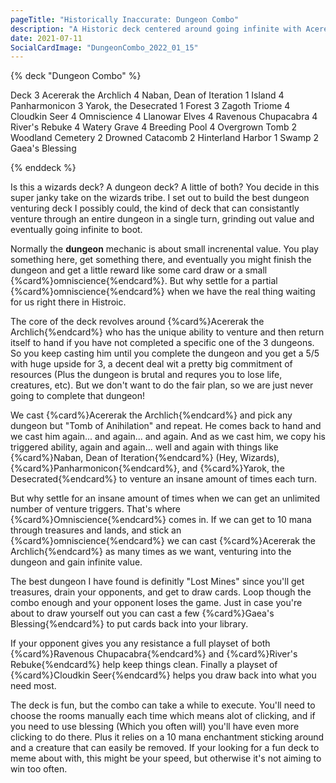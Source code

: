 ```yaml
---
pageTitle: "Historically Inaccurate: Dungeon Combo"
description: "A Historic deck centered around going infinite with Acererak the Archlich and Omniscience"
date: 2021-07-11
SocialCardImage: "DungeonCombo_2022_01_15"
---
```


{% deck "Dungeon Combo" %}

Deck
3 Acererak the Archlich
4 Naban, Dean of Iteration
1 Island
4 Panharmonicon
3 Yarok, the Desecrated
1 Forest 
3 Zagoth Triome
4 Cloudkin Seer
4 Omniscience
4 Llanowar Elves
4 Ravenous Chupacabra
4 River's Rebuke
4 Watery Grave
4 Breeding Pool
4 Overgrown Tomb
2 Woodland Cemetery
2 Drowned Catacomb
2 Hinterland Harbor
1 Swamp
2 Gaea's Blessing

{% enddeck %}

Is this a wizards deck? A dungeon deck? A little of both? You decide in this super janky take on the wizards tribe. I set out to build the best dungeon venturing deck I possibly could, the kind of deck that can consistantly venture through an entire dungeon in a single turn, grinding out value and eventually going infinite to boot. 

Normally the **dungeon** mechanic is about small increnental value. You play something here, get something there, and eventually you might finish the dungeon and get a little reward like some card draw or a small {%card%}omniscience{%endcard%}. But why settle for a partial {%card%}omniscience{%endcard%} when we have the real thing waiting for us right there in Histroic. 

The core of the deck revolves around {%card%}Acererak the Archlich{%endcard%} who has the unique ability to venture and then return itself to hand if you have not completed a specific one of the 3 dungeons. So you keep casting him until you complete the dungeon and you get a 5/5 with huge upside for 3, a decent deal wit a pretty big commitment of resources (Plus the dungeon is brutal and requres you to lose life, creatures, etc). But we don't want to do the fair plan, so we are just never going to complete that dungeon!

We cast {%card%}Acererak the Archlich{%endcard%} and pick any dungeon but "Tomb of Anihilation" and repeat. He comes back to hand and we cast him again... and again... and again. And as we cast him, we copy his triggered ability, again and again... well and again with things like {%card%}Naban, Dean of Iteration{%endcard%} (Hey, Wizards), {%card%}Panharmonicon{%endcard%}, and {%card%}Yarok, the Desecrated{%endcard%} to venture an insane amount of times each turn. 

But why settle for an insane amount of times when we can get an unlimited number of venture triggers. That's where {%card%}Omniscience{%endcard%} comes in. If we can get to 10 mana through treasures and lands, and stick an {%card%}omniscience{%endcard%} we can cast {%card%}Acererak the Archlich{%endcard%} as many times as we want, venturing into the dungeon and gain infinite value. 

The best dungeon I have found is definitly "Lost Mines" since you'll get treasures, drain your opponents, and get to draw cards. Loop though the combo enough and your opponent loses the game. Just in case you're about to draw yourself out you can cast a few {%card%}Gaea's Blessing{%endcard%} to put cards back into your library. 

If your opponent gives you any resistance a full playset of both {%card%}Ravenous Chupacabra{%endcard%} and {%card%}River's Rebuke{%endcard%} help keep things clean.  Finally a playset of {%card%}Cloudkin Seer{%endcard%} helps you draw back into what you need most. 

The deck is fun, but the combo can take a while to execute. You'll need to choose the rooms manually each time which means alot of clicking, and if you need to use blessing (Which you often will) you'll have even more clicking to do there. Plus it relies on a 10 mana enchantment sticking around and a creature that can easily be removed. If your looking for a fun deck to meme about with, this might be your speed, but otherwise it's not aiming to win too often. 

